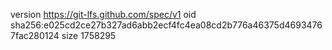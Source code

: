 version https://git-lfs.github.com/spec/v1
oid sha256:e025cd2ce27b327ad6abb2ecf4fc4ea08cd2b776a46375d46934767fac280124
size 1758295
